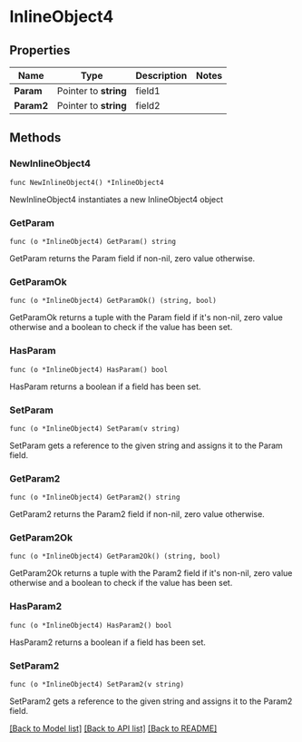 # InlineObject4

## Properties

Name | Type | Description | Notes
------------ | ------------- | ------------- | -------------
**Param** | Pointer to **string** | field1 | 
**Param2** | Pointer to **string** | field2 | 

## Methods

### NewInlineObject4

`func NewInlineObject4() *InlineObject4`

NewInlineObject4 instantiates a new InlineObject4 object

### GetParam

`func (o *InlineObject4) GetParam() string`

GetParam returns the Param field if non-nil, zero value otherwise.

### GetParamOk

`func (o *InlineObject4) GetParamOk() (string, bool)`

GetParamOk returns a tuple with the Param field if it's non-nil, zero value otherwise
and a boolean to check if the value has been set.

### HasParam

`func (o *InlineObject4) HasParam() bool`

HasParam returns a boolean if a field has been set.

### SetParam

`func (o *InlineObject4) SetParam(v string)`

SetParam gets a reference to the given string and assigns it to the Param field.

### GetParam2

`func (o *InlineObject4) GetParam2() string`

GetParam2 returns the Param2 field if non-nil, zero value otherwise.

### GetParam2Ok

`func (o *InlineObject4) GetParam2Ok() (string, bool)`

GetParam2Ok returns a tuple with the Param2 field if it's non-nil, zero value otherwise
and a boolean to check if the value has been set.

### HasParam2

`func (o *InlineObject4) HasParam2() bool`

HasParam2 returns a boolean if a field has been set.

### SetParam2

`func (o *InlineObject4) SetParam2(v string)`

SetParam2 gets a reference to the given string and assigns it to the Param2 field.


[[Back to Model list]](../README.md#documentation-for-models) [[Back to API list]](../README.md#documentation-for-api-endpoints) [[Back to README]](../README.md)


